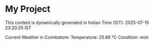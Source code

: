 # My Project

This content is dynamically generated in Indian Time (IST): 2025-07-15 23:20:25 IST


Current Weather in Coimbatore:
Temperature: 25.88 °C
Condition: mist
